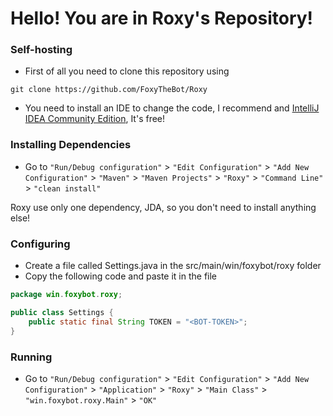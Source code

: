 # Hello! You are in Roxy's Repository!

### Self-hosting
 - First of all you need to clone this repository using
```shell
git clone https://github.com/FoxyTheBot/Roxy
```

- You need to install an IDE to change the code, I recommend and [IntelliJ IDEA Community Edition](https://www.jetbrains.com/idea/download/#section=windows), It's free!

### Installing Dependencies
- Go to `"Run/Debug configuration"` > `"Edit Configuration"` > `"Add New Configuration"` > `"Maven"` > `"Maven Projects"` > `"Roxy"` > `"Command Line"` > `"clean install"`

Roxy use only one dependency, JDA, so you don't need to install anything else!

### Configuring
- Create a file called Settings.java in the src/main/win/foxybot/roxy folder
- Copy the following code and paste it in the file


```java
package win.foxybot.roxy;

public class Settings {
    public static final String TOKEN = "<BOT-TOKEN>";
}

```

### Running
- Go to `"Run/Debug configuration"` > `"Edit Configuration"` > `"Add New Configuration"` > `"Application"` > `"Roxy"` > `"Main Class"` > `"win.foxybot.roxy.Main"` > `"OK"`